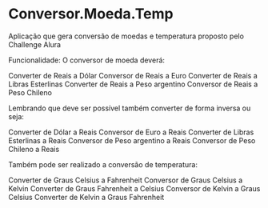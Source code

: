 # Conversor.Moeda.Temp

Aplicação que gera conversão de moedas e temperatura proposto pelo Challenge Alura

Funcionalidade: O conversor de moeda deverá:

Converter de Reais a Dólar 
Conversor de Reais a Euro 
Converter de Reais a Libras Esterlinas 
Converter de Reais a Peso argentino
Conversor de Reais a Peso Chileno

Lembrando que deve ser possível também converter de forma inversa ou seja:

Converter de Dólar a Reais 
Conversor de Euro a Reais 
Converter de Libras Esterlinas a Reais 
Conversor de Peso argentino a Reais 
Conversor de Peso Chileno a Reais

Também pode ser realizado a conversão de temperatura:

Converter de Graus Celsius a Fahrenheit 
Conversor de Graus Celsius a Kelvin 
Converter de Graus Fahrenheit a Celsius 
Conversor de Kelvin a Graus Celsius 
Converter de Kelvin a Graus Fahrenheit

